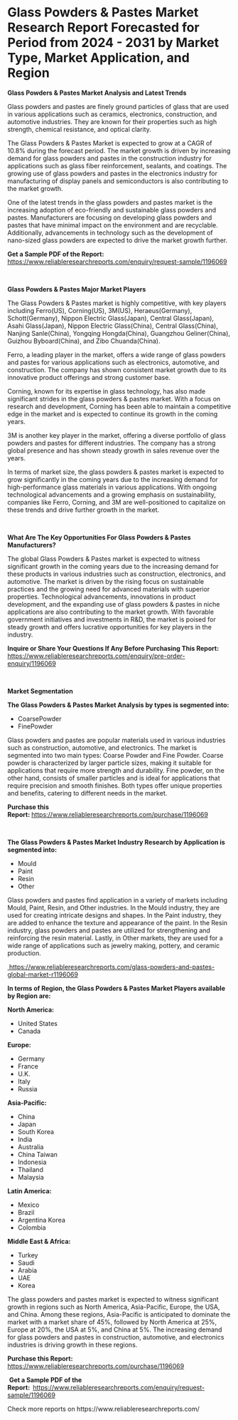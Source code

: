 <p><h1>Glass Powders & Pastes Market Research Report Forecasted for Period from 2024 -  2031 by Market Type, Market Application, and Region</h1></p><p><strong>Glass Powders & Pastes Market Analysis and Latest Trends</strong></p>
<p><p>Glass powders and pastes are finely ground particles of glass that are used in various applications such as ceramics, electronics, construction, and automotive industries. They are known for their properties such as high strength, chemical resistance, and optical clarity.</p><p>The Glass Powders & Pastes Market is expected to grow at a CAGR of 10.8% during the forecast period. The market growth is driven by increasing demand for glass powders and pastes in the construction industry for applications such as glass fiber reinforcement, sealants, and coatings. The growing use of glass powders and pastes in the electronics industry for manufacturing of display panels and semiconductors is also contributing to the market growth.</p><p>One of the latest trends in the glass powders and pastes market is the increasing adoption of eco-friendly and sustainable glass powders and pastes. Manufacturers are focusing on developing glass powders and pastes that have minimal impact on the environment and are recyclable. Additionally, advancements in technology such as the development of nano-sized glass powders are expected to drive the market growth further.</p></p>
<p><strong>Get a Sample PDF of the Report:&nbsp;</strong> <a href="https://www.reliableresearchreports.com/enquiry/request-sample/1196069">https://www.reliableresearchreports.com/enquiry/request-sample/1196069</a></p>
<p>&nbsp;</p>
<p><strong>Glass Powders & Pastes Major Market Players</strong></p>
<p><p>The Glass Powders & Pastes market is highly competitive, with key players including Ferro(US), Corning(US), 3M(US), Heraeus(Germany), Schott(Germany), Nippon Electric Glass(Japan), Central Glass(Japan), Asahi Glass(Japan), Nippon Electric Glass(China), Central Glass(China), Nanjing Sanle(China), Yongqing Hongda(China), Guangzhou Geliner(China), Guizhou Byboard(China), and Zibo Chuanda(China).</p><p>Ferro, a leading player in the market, offers a wide range of glass powders and pastes for various applications such as electronics, automotive, and construction. The company has shown consistent market growth due to its innovative product offerings and strong customer base.</p><p>Corning, known for its expertise in glass technology, has also made significant strides in the glass powders & pastes market. With a focus on research and development, Corning has been able to maintain a competitive edge in the market and is expected to continue its growth in the coming years.</p><p>3M is another key player in the market, offering a diverse portfolio of glass powders and pastes for different industries. The company has a strong global presence and has shown steady growth in sales revenue over the years.</p><p>In terms of market size, the glass powders & pastes market is expected to grow significantly in the coming years due to the increasing demand for high-performance glass materials in various applications. With ongoing technological advancements and a growing emphasis on sustainability, companies like Ferro, Corning, and 3M are well-positioned to capitalize on these trends and drive further growth in the market.</p></p>
<p>&nbsp;</p>
<p><strong>What Are The Key Opportunities For Glass Powders & Pastes Manufacturers?</strong></p>
<p><p>The global Glass Powders & Pastes market is expected to witness significant growth in the coming years due to the increasing demand for these products in various industries such as construction, electronics, and automotive. The market is driven by the rising focus on sustainable practices and the growing need for advanced materials with superior properties. Technological advancements, innovations in product development, and the expanding use of glass powders & pastes in niche applications are also contributing to the market growth. With favorable government initiatives and investments in R&D, the market is poised for steady growth and offers lucrative opportunities for key players in the industry.</p></p>
<p><strong>Inquire or Share Your Questions If Any Before Purchasing This Report:</strong> <a href="https://www.reliableresearchreports.com/enquiry/pre-order-enquiry/1196069">https://www.reliableresearchreports.com/enquiry/pre-order-enquiry/1196069</a></p>
<p>&nbsp;</p>
<p><strong>Market Segmentation</strong></p>
<p><strong>The Glass Powders & Pastes Market Analysis by types is segmented into:</strong></p>
<p><ul><li>CoarsePowder</li><li>FinePowder</li></ul></p>
<p><p>Glass powders and pastes are popular materials used in various industries such as construction, automotive, and electronics. The market is segmented into two main types: Coarse Powder and Fine Powder. Coarse powder is characterized by larger particle sizes, making it suitable for applications that require more strength and durability. Fine powder, on the other hand, consists of smaller particles and is ideal for applications that require precision and smooth finishes. Both types offer unique properties and benefits, catering to different needs in the market.</p></p>
<p><strong>Purchase this Report:&nbsp;</strong><a href="https://www.reliableresearchreports.com/purchase/1196069">https://www.reliableresearchreports.com/purchase/1196069</a></p>
<p>&nbsp;</p>
<p><strong>The Glass Powders & Pastes Market Industry Research by Application is segmented into:</strong></p>
<p><ul><li>Mould</li><li>Paint</li><li>Resin</li><li>Other</li></ul></p>
<p><p>Glass powders and pastes find application in a variety of markets including Mould, Paint, Resin, and Other industries. In the Mould industry, they are used for creating intricate designs and shapes. In the Paint industry, they are added to enhance the texture and appearance of the paint. In the Resin industry, glass powders and pastes are utilized for strengthening and reinforcing the resin material. Lastly, in Other markets, they are used for a wide range of applications such as jewelry making, pottery, and ceramic production.</p></p>
<p><a href="https://www.reliableresearchreports.com/glass-powders-and-pastes-global-market-r1196069">&nbsp;https://www.reliableresearchreports.com/glass-powders-and-pastes-global-market-r1196069</a></p>
<p><strong>In terms of Region, the Glass Powders & Pastes Market Players available by Region are:</strong></p>
<p>
    <p> <strong> North America: </strong>
        <ul>
            <li>United States</li>
            <li>Canada</li>
        </ul>
        </p> 
    <p> <strong> Europe: </strong>
        <ul>
            <li>Germany</li>
            <li>France</li>
            <li>U.K.</li>
            <li>Italy</li>
            <li>Russia</li>
        </ul>
        </p> 
    <p> <strong> Asia-Pacific: </strong>
        <ul>
            <li>China</li>
            <li>Japan</li>
            <li>South Korea</li>
            <li>India</li>
            <li>Australia</li>
            <li>China Taiwan</li>
            <li>Indonesia</li>
            <li>Thailand</li>
            <li>Malaysia</li>
        </ul>
        </p> 
    <p> <strong> Latin America: </strong>
        <ul>
            <li>Mexico</li>
            <li>Brazil</li>
            <li>Argentina Korea</li>
            <li>Colombia</li>
        </ul>
        </p> 
    <p> <strong> Middle East & Africa: </strong>
        <ul>
            <li>Turkey</li>
            <li>Saudi</li>
            <li>Arabia</li>
            <li>UAE</li>
            <li>Korea</li>
        </ul>
    </p>
    </p>
<p><p>The glass powders and pastes market is expected to witness significant growth in regions such as North America, Asia-Pacific, Europe, the USA, and China. Among these regions, Asia-Pacific is anticipated to dominate the market with a market share of 45%, followed by North America at 25%, Europe at 20%, the USA at 5%, and China at 5%. The increasing demand for glass powders and pastes in construction, automotive, and electronics industries is driving growth in these regions.</p></p>
<p><strong>Purchase this Report: </strong><a href="https://www.reliableresearchreports.com/purchase/1196069">https://www.reliableresearchreports.com/purchase/1196069</a></p>
<p>&nbsp;<strong>Get a Sample PDF of the Report:&nbsp;&nbsp;</strong><a href="https://www.reliableresearchreports.com/enquiry/request-sample/1196069">https://www.reliableresearchreports.com/enquiry/request-sample/1196069</a></p>
<p><strong></strong></p>
<p>Check more reports on https://www.reliableresearchreports.com/</p>